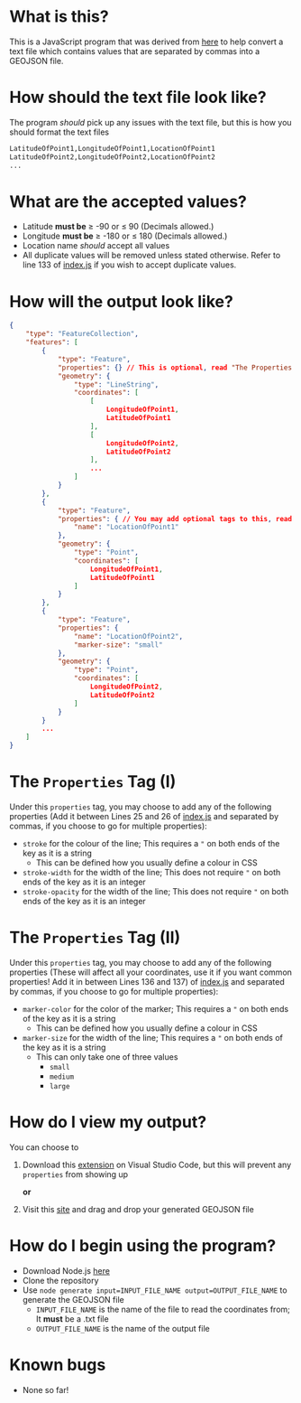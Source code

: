 # What is this?
This is a JavaScript program that was derived from [here](https://gitlab.com/3nvy/gpx-route-generator-console) to help convert a text file which contains values that are separated by commas into a GEOJSON file.

# How should the text file look like?
The program *should* pick up any issues with the text file, but this is how you should format the text files
```txt
LatitudeOfPoint1,LongitudeOfPoint1,LocationOfPoint1
LatitudeOfPoint2,LongitudeOfPoint2,LocationOfPoint2
...
```

# What are the accepted values?
*  Latitude **must be** ≥ -90 or ≤ 90 (Decimals allowed.)
* Longitude **must be** ≥ -180 or ≤ 180 (Decimals allowed.)
* Location name *should* accept all values
* All duplicate values will be removed unless stated otherwise. Refer to line 133 of [index.js](index.js) if you wish to accept duplicate values.

# How will the output look like?
```json
{
	"type": "FeatureCollection",
	"features": [
		{
			"type": "Feature",
			"properties": {} // This is optional, read "The Properties Tag (I)" to see how you can add values to it
			"geometry": {
				"type": "LineString",
				"coordinates": [
					[
						LongitudeOfPoint1,
						LatitudeOfPoint1
					],
					[
						LongitudeOfPoint2,
						LatitudeOfPoint2
					],
					...
				]
			}
		},
		{
			"type": "Feature",
			"properties": { // You may add optional tags to this, read "The Properties Tag (II)" to see more details
				"name": "LocationOfPoint1"
			},
			"geometry": {
				"type": "Point",
				"coordinates": [
					LongitudeOfPoint1,
					LatitudeOfPoint1
				]
			}
		},
		{
			"type": "Feature",
			"properties": {
				"name": "LocationOfPoint2",
				"marker-size": "small"
			},
			"geometry": {
				"type": "Point",
				"coordinates": [
					LongitudeOfPoint2,
					LatitudeOfPoint2
				]
			}
		}
		...
	]
}
```

# The `Properties` Tag (I)
Under this `properties` tag, you may choose to add any of the following properties (Add it between Lines 25 and 26 of [index.js](index.js) and separated by commas, if you choose to go for multiple properties):
* `stroke` for the colour of the line; This requires a `"` on both ends of the key as it is a string
    * This can be defined how you usually define a colour in CSS
* `stroke-width` for the width of the line; This does not require `"` on both ends of the key as it is an integer
* `stroke-opacity` for the width of the line; This does not require `"` on both ends of the key as it is an integer

# The `Properties` Tag (II)
Under this `properties` tag, you may choose to add any of the following properties (These will affect all your coordinates, use it if you want common properties! Add it in between Lines 136 and 137) of [index.js](index.js) and separated by commas, if you choose to go for multiple properties):
* `marker-color` for the color of the marker; This requires a `"` on both ends of the key as it is a string
    * This can be defined how you usually define a colour in CSS
* `marker-size` for the width of the line; This requires a `"` on both ends of the key as it is a string
    * This can only take one of three values
        * `small`
        * `medium`
        * `large`

# How do I view my output?
You can choose to
1. Download this [extension](https://marketplace.visualstudio.com/items?itemName=RandomFractalsInc.geo-data-viewer) on Visual Studio Code, but this will prevent any `properties` from showing up

	**or**

2. Visit this [site](https://geojson.io) and drag and drop your generated GEOJSON file


# How do I begin using the program?
* Download Node.js [here](https://nodejs.org/en/)
* Clone the repository
* Use ```node generate input=INPUT_FILE_NAME output=OUTPUT_FILE_NAME``` to generate the GEOJSON file
    * ```INPUT_FILE_NAME``` is the name of the file to read the coordinates from; It **must** be a .txt file
    * ```OUTPUT_FILE_NAME``` is the name of the output file

# Known bugs
* None so far!
